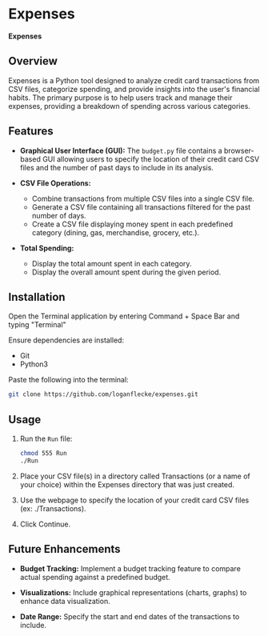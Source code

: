 # Expenses

**Expenses**

## Overview

Expenses is a Python tool designed to analyze credit card transactions from CSV files, categorize spending, and provide insights into the user's financial habits. The primary purpose is to help users track and manage their expenses, providing a breakdown of spending across various categories.

## Features

- **Graphical User Interface (GUI):** The `budget.py` file contains a browser-based GUI allowing users to specify the location of their credit card CSV files and the number of past days to include in its analysis.

- **CSV File Operations:**
  - Combine transactions from multiple CSV files into a single CSV file.
  - Generate a CSV file containing all transactions filtered for the past number of days.
  - Create a CSV file displaying money spent in each predefined category (dining, gas, merchandise, grocery, etc.).

- **Total Spending:**
  - Display the total amount spent in each category.
  - Display the overall amount spent during the given period.

## Installation

Open the Terminal application by entering Command + Space Bar and typing "Terminal"

Ensure dependencies are installed:
  - Git
  - Python3

Paste the following into the terminal:

   ```bash
   git clone https://github.com/loganflecke/expenses.git
   ```

## Usage

1. Run the `Run` file:

   ```bash
   chmod 555 Run
   ./Run
   ```

2. Place your CSV file(s) in a directory called Transactions (or a name of your choice) within the Expenses directory that was just created.

4. Use the webpage to specify the location of your credit card CSV files (ex: ./Transactions).

6. Click Continue.

## Future Enhancements

- **Budget Tracking:** Implement a budget tracking feature to compare actual spending against a predefined budget.

- **Visualizations:** Include graphical representations (charts, graphs) to enhance data visualization.

- **Date Range:** Specify the start and end dates of the transactions to include.
